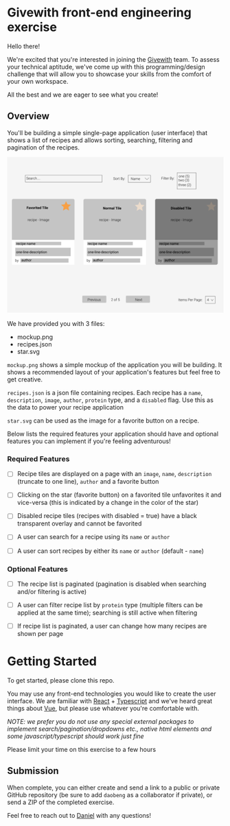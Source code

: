 # Givewith front-end engineering exercise
Hello there!

We're excited that you're interested in joining the [Givewith](https://www.givewith.com/) team. To assess your technical aptitude, we've come up with this programming/design challenge that will allow you to showcase your skills from the comfort of your own workspace.

All the best and we are eager to see what you create!

## Overview
You'll be building a simple single-page application (user interface) that shows a list of recipes and allows sorting, searching, filtering and pagination of the recipes.

![Mockup](mockup.png)

We have provided you with 3 files:
- mockup.png
- recipes.json
- star.svg

`mockup.png` shows a simple mockup of the application you will be building. It shows a recommended layout of your application's features but feel free to get creative.

`recipes.json` is a json file containing recipes. Each recipe has a `name`, `description`, `image`, `author`, `protein` type, and a `disabled` flag. Use this as the data to power your recipe application

`star.svg` can be used as the image for a favorite button on a recipe.

Below lists the required features your application should have and optional features you can implement if you're feeling adventurous!

### Required Features
- [ ] Recipe tiles are displayed on a page with an `image`, `name`, `description` (truncate to one line), `author` and a favorite button

- [ ] Clicking on the star (favorite button) on a favorited tile unfavorites it and vice-versa (this is indicated by a change in the color of the star)

- [ ] Disabled recipe tiles (recipes with disabled = true) have a black transparent overlay and cannot be favorited

- [ ] A user can search for a recipe using its `name` or `author`

- [ ] A user can sort recipes by either its `name` or `author` (default - `name`)

### Optional Features
- [ ] The recipe list is paginated (pagination is disabled when searching and/or filtering is active)

- [ ] A user can filter recipe list by `protein` type (multiple filters can be applied at the same time); searching is still active when filtering

- [ ] If recipe list is paginated, a user can change how many recipes are shown per page

# Getting Started

To get started, please clone this repo.

You may use any front-end technologies you would like to create the user interface. We are familiar with [React](https://reactjs.org/) + [Typescript](https://www.typescriptlang.org/) and we've heard great things about [Vue](https://vuejs.org/), but please use whatever you're comfortable with.

*NOTE: we prefer you do not use any special external packages to implement search/pagination/dropdowns etc., native html elements and some javascript/typescript should work just fine*

Please limit your time on this exercise to a few hours

## Submission

When complete, you can either create and send a link to a public or private GitHub repository (be sure to add `daobeng` as a collaborator if private), or send a ZIP of the completed exercise.

Feel free to reach out to [Daniel](mailto:daniel@givewith.com) with any questions!
